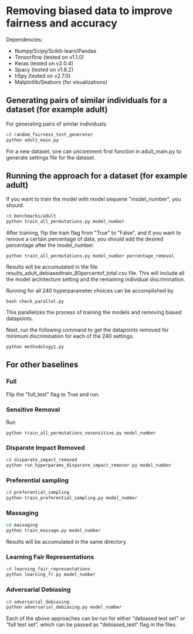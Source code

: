 # Removing biased data to improve fairness and accuracy

Dependencies:
- Numpy/Scipy/Scikit-learn/Pandas
- Tensorflow (tested on v1.1.0)
- Keras (tested on v2.0.4)
- Spacy (tested on v1.8.2)
- h5py (tested on v2.7.0)
- Matplotlib/Seaborn (for visualizations)

## Generating pairs of similar individuals for a dataset (for example adult)
For generating pairs of similar individuals:
```bash
cd random_fairness_test_generator
python adult_main.py
```
For a new dataset, one can uncomment first function in adult_main.py to generate settings file for the dataset.

## Running the approach for a dataset (for example adult)
If you want to train the model with model sequene "model_number", you should:

```bash
cd benchmarks/adult
python train_all_permutations.py model_number
```

After training, flip the train flag from "True" to "False", and if you want to remove a certain percentage of data, you should add the desired percentage after the model_number.

`python train_all_permutations.py model_number percentage_removal`

Results will be accumutated in the file results_adult_debiasedtrain_80percentof_total.csv file. This will include all the model architecture setting and the remaining individual discrimination.

Running for all 240 hyperparameter choices can be accomplished by

`bash check_parallel.py`

This parallelizes the process of training the models and removing biased datapoints. 

Next, run the following command to get the datapoints removed for minimum discrimination for each of the 240 settings. 

`python methodology1.py`

## For other baselines
### Full
Flip the "full_test" flag to True and run. 
### Sensitive Removal
Run

`python train_all_permutations_nosensitive.py model_number` 
### Disparate Impact Removed
```bash
cd disparate_impact_removed
python run_hyperparams_disparate_impact_remover.py model_number
```
### Preferential sampling
```bash
cd preferential_sampling
python train_preferential_sampling.py model_number
```
### Massaging
```bash
cd massaging
python train_massage.py model_number
```
Results will be accumulated in the same directory
### Learning Fair Representations
```bash
cd learning_fair_representations
python learning_fr.py model_number
```
### Adversarial Debiasing
```bash
cd adversarial_debiasing
python adversarial_debiasing.py model_number
```

Each of the above approaches can be run for either "debiased test set" or "full test set", which can be passed as "debiased_test" flag in the files. 